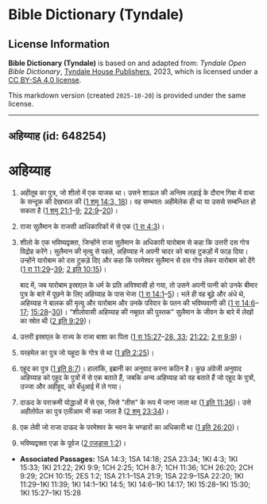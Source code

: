 # Bible Dictionary (Tyndale)

## License Information

**Bible Dictionary (Tyndale)** is based on and adapted from: _Tyndale Open Bible Dictionary_, [Tyndale House Publishers](https://tyndaleopenresources.com/), 2023, which is licensed under a [CC BY-SA 4.0 license](https://creativecommons.org/licenses/by-sa/4.0/legalcode.en).

This markdown version (created `2025-10-20`) is provided under the same license.



--------------------------------

## अहिय्याह (id: 648254)

अहिय्याह
========

1. अहीतूब का पुत्र, जो शीलो में एक याजक था। उसने शाऊल की अन्तिम लड़ाई के दौरान गिबा में वाचा के सन्दूक की देखभाल की ([1 शमू 14:3, 18](https://ref.ly/1Sam14:3,1Sam14:18))। वह सम्भवतः अहीमेलेक ही था या उससे सम्बन्धित हो सकता है ([1 शमू 21:1](https://ref.ly/1Sam21:1-1Sam21:9)–[9](https://ref.ly/1Sam21:1-1Sam21:9); [22:9](https://ref.ly/1Sam22:9-1Sam22:20)–[20](https://ref.ly/1Sam22:9-1Sam22:20))।
2. राजा सुलैमान के राजसी आधिकारिकों में से एक ([1 रा 4:3](https://ref.ly/1Kgs4:3))।
3. शीलो के एक भविष्यद्वक्ता, जिन्होंने राजा सुलैमान के अधिकारी यारोबाम से कहा कि उत्तरी दस गोत्र विद्रोह करेंगे। सुलैमान की मृत्यु से पहले, अहिय्याह ने अपनी चादर को बारह टुकड़ों में फाड़ दिया। उन्होंने यारोबाम को दस टुकड़े दिए और कहा कि परमेश्वर सुलैमान से दस गोत्र लेकर यारोबाम को देंगे ([1 रा 11:29](https://ref.ly/1Kgs11:29-1Kgs11:39)–[39](https://ref.ly/1Kgs11:29-1Kgs11:39); [2 इति 10:15](https://ref.ly/2Chr10:15))।

    बाद में, जब यारोबाम इस्राएल के धर्म के प्रति अविश्वासी हो गया, तो उसने अपनी पत्नी को उनके बीमार पुत्र के बारे में पूछने के लिए अहिय्याह के पास भेजा ([1 रा 14:1](https://ref.ly/1Kgs14:1-1Kgs14:5)–[5](https://ref.ly/1Kgs14:1-1Kgs14:5))। भले ही वह बूढ़े और अंधे थे, अहिय्याह ने बालक की मृत्यु और यारोबाम और उनके परिवार के पतन की भविष्यवाणी की ([1 रा 14:6](https://ref.ly/1Kgs14:6-1Kgs14:17)–[17](https://ref.ly/1Kgs14:6-1Kgs14:17); [15:28](https://ref.ly/1Kgs15:28-1Kgs15:30)–[30](https://ref.ly/1Kgs15:28-1Kgs15:30))। “शीलोवासी अहिय्याह की नबूवत की पुस्तक” सुलैमान के जीवन के बारे में लेखों का स्रोत थी ([2 इति 9:29](https://ref.ly/2Chr9:29))।

4. उत्तरी इस्राएल के राज्य के राजा बाशा का पिता ([1 रा 15:27](https://ref.ly/1Kgs15:27-1Kgs15:28,1Kgs15:33)–[28, 33](https://ref.ly/1Kgs15:27-1Kgs15:28,1Kgs15:33); [21:22](https://ref.ly/1Kgs21:22); [2 रा 9:9](https://ref.ly/2Kgs9:9))।
5. यरहमेल का पुत्र जो यहूदा के गोत्र से था ([1 इति 2:25](https://ref.ly/1Chr2:25))।
6. एहूद का पुत्र ([1 इति 8:7](https://ref.ly/1Chr8:7))। हालांकि, इब्रानी का अनुवाद करना कठिन है। कुछ अंग्रेजी अनुवाद अहिय्याह को एहूद के पुत्रों में से एक बताते हैं, जबकि अन्य अहिय्याह को वह बताते हैं जो एहूद के पुत्रों, उज्जा और अहीहूद, को बँधुआई में ले गया।
7. दाऊद के पराक्रमी योद्धाओं में से एक, जिसे "तीस" के रूप में जाना जाता था ([1 इति 11:36](https://ref.ly/1Chr11:36))। उसे अहीतोपेल का पुत्र एलीआम भी कहा जाता है ([2 शमू 23:34](https://ref.ly/2Sam23:34))।
8. एक लेवी जो राजा दाऊद के परमेश्वर के भवन के भण्डारों का अधिकारी था ([1 इति 26:20](https://ref.ly/1Chr26:20))।
9. भविष्यद्वक्ता एज्रा के पूर्वज ([2 एजड्रास 1:2](https://ref.ly/2Esd1:2))।

* **Associated Passages:** 1SA 14:3; 1SA 14:18; 2SA 23:34; 1KI 4:3; 1KI 15:33; 1KI 21:22; 2KI 9:9; 1CH 2:25; 1CH 8:7; 1CH 11:36; 1CH 26:20; 2CH 9:29; 2CH 10:15; 2ES 1:2; 1SA 21:1–1SA 21:9; 1SA 22:9–1SA 22:20; 1KI 11:29–1KI 11:39; 1KI 14:1–1KI 14:5; 1KI 14:6–1KI 14:17; 1KI 15:28–1KI 15:30; 1KI 15:27–1KI 15:28

